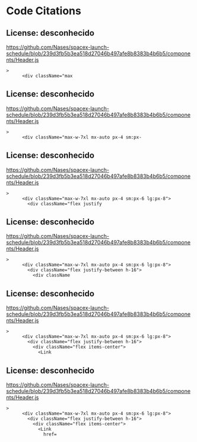# Code Citations

## License: desconhecido
https://github.com/Nases/spacex-launch-schedule/blob/239d3fb5b3ea518d27046b497afe8b8383b4b6b5/components/Header.js

```
>
      <div className="max
```


## License: desconhecido
https://github.com/Nases/spacex-launch-schedule/blob/239d3fb5b3ea518d27046b497afe8b8383b4b6b5/components/Header.js

```
>
      <div className="max-w-7xl mx-auto px-4 sm:px-
```


## License: desconhecido
https://github.com/Nases/spacex-launch-schedule/blob/239d3fb5b3ea518d27046b497afe8b8383b4b6b5/components/Header.js

```
>
      <div className="max-w-7xl mx-auto px-4 sm:px-6 lg:px-8">
        <div className="flex justify
```


## License: desconhecido
https://github.com/Nases/spacex-launch-schedule/blob/239d3fb5b3ea518d27046b497afe8b8383b4b6b5/components/Header.js

```
>
      <div className="max-w-7xl mx-auto px-4 sm:px-6 lg:px-8">
        <div className="flex justify-between h-16">
          <div className
```


## License: desconhecido
https://github.com/Nases/spacex-launch-schedule/blob/239d3fb5b3ea518d27046b497afe8b8383b4b6b5/components/Header.js

```
>
      <div className="max-w-7xl mx-auto px-4 sm:px-6 lg:px-8">
        <div className="flex justify-between h-16">
          <div className="flex items-center">
            <Link
```


## License: desconhecido
https://github.com/Nases/spacex-launch-schedule/blob/239d3fb5b3ea518d27046b497afe8b8383b4b6b5/components/Header.js

```
>
      <div className="max-w-7xl mx-auto px-4 sm:px-6 lg:px-8">
        <div className="flex justify-between h-16">
          <div className="flex items-center">
            <Link
              href=
```

